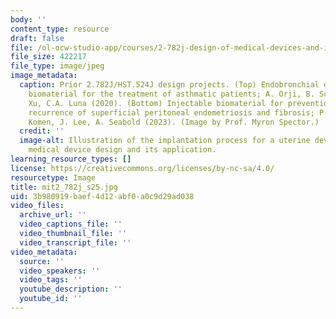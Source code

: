```yaml
---
body: ''
content_type: resource
draft: false
file: /ol-ocw-studio-app/courses/2-782j-design-of-medical-devices-and-implants-spring-2025/mit2_782j_s25.jpg
file_size: 422217
file_type: image/jpeg
image_metadata:
  caption: Prior 2.782J/HST.524J design projects. (Top) Endobronchial drug-eluting
    biomaterial for the treatment of asthmatic patients; A. Orji, B. Schelhaas, J.
    Xu, C.A. Luna (2020). (Bottom) Injectable biomaterial for prevention of post-surgical
    recurrence of superficial peritoneal endometriosis and fibrosis; P. Chacko, J.
    Komen, J. Lee, A. Seabold (2023). (Image by Prof. Myron Spector.)
  credit: ''
  image-alt: Illustration of the implantation process for a uterine device, highlighting
    medical device design and its application.
learning_resource_types: []
license: https://creativecommons.org/licenses/by-nc-sa/4.0/
resourcetype: Image
title: mit2_782j_s25.jpg
uid: 3b980919-baef-4d12-abf0-a0c9d29ad038
video_files:
  archive_url: ''
  video_captions_file: ''
  video_thumbnail_file: ''
  video_transcript_file: ''
video_metadata:
  source: ''
  video_speakers: ''
  video_tags: ''
  youtube_description: ''
  youtube_id: ''
---
```


